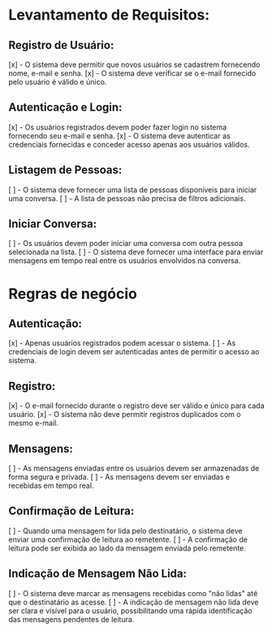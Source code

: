 # Levantamento de Requisitos:

## Registro de Usuário:
[x] - O sistema deve permitir que novos usuários se cadastrem fornecendo nome, e-mail e senha.
[x] - O sistema deve verificar se o e-mail fornecido pelo usuário é válido e único.

## Autenticação e Login:
[x] - Os usuários registrados devem poder fazer login no sistema fornecendo seu e-mail e senha.
[x] - O sistema deve autenticar as credenciais fornecidas e conceder acesso apenas aos usuários válidos.

## Listagem de Pessoas:
[ ] - O sistema deve fornecer uma lista de pessoas disponíveis para iniciar uma conversa.
[ ] - A lista de pessoas não precisa de filtros adicionais.

## Iniciar Conversa:
[ ] - Os usuários devem poder iniciar uma conversa com outra pessoa selecionada na lista.
[ ] - O sistema deve fornecer uma interface para enviar mensagens em tempo real entre os usuários envolvidos na conversa.




# Regras de negócio

## Autenticação:
[x] - Apenas usuários registrados podem acessar o sistema.
[ ] - As credenciais de login devem ser autenticadas antes de permitir o acesso ao sistema.

## Registro:
[x] - O e-mail fornecido durante o registro deve ser válido e único para cada usuário.
[x] - O sistema não deve permitir registros duplicados com o mesmo e-mail.

## Mensagens:
[ ] - As mensagens enviadas entre os usuários devem ser armazenadas de forma segura e privada.
[ ] - As mensagens devem ser enviadas e recebidas em tempo real.

## Confirmação de Leitura:

[ ] - Quando uma mensagem for lida pelo destinatário, o sistema deve enviar uma confirmação de leitura ao remetente.
[ ] - A confirmação de leitura pode ser exibida ao lado da mensagem enviada pelo remetente.

## Indicação de Mensagem Não Lida:
[ ] - O sistema deve marcar as mensagens recebidas como "não lidas" até que o destinatário as acesse.
[ ] - A indicação de mensagem não lida deve ser clara e visível para o usuário, possibilitando uma rápida identificação das mensagens pendentes de leitura.